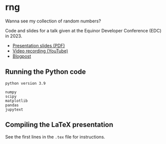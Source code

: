 # rng
Wanna see my collection of random numbers?

Code and slides for a talk given at the Equinor Developer Conference (EDC) in 2023.

- [Presentation slides (PDF)](https://tommyodland.com/files/presentations/rng.pdf)
- [Video recording (YouTube)](https://m.youtube.com/watch?v=tg0gf40fqlI)
- [Blogpost](https://tommyodland.com/articles/2023/wanna-see-my-collection-of-random-numbers/)

## Running the Python code

```
python version 3.9

numpy
scipy
matplotlib
pandas
jupytext
```

## Compiling the LaTeX presentation

See the first lines in the `.tex` file for instructions.
